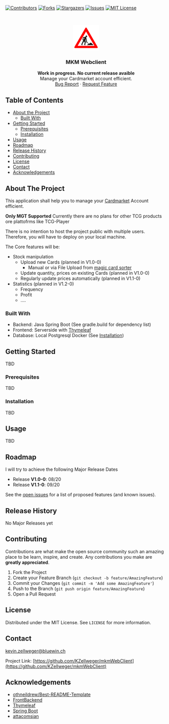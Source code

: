 




<!-- PROJECT SHIELDS -->
<!--
*** I'm using markdown "reference style" links for readability.
*** Reference links are enclosed in brackets [ ] instead of parentheses ( ).
*** See the bottom of this document for the declaration of the reference variables
*** for contributors-url, forks-url, etc. This is an optional, concise syntax you may use.
*** https://www.markdownguide.org/basic-syntax/#reference-style-links
-->
[![Contributors][contributors-shield]][contributors-url]
[![Forks][forks-shield]][forks-url]
[![Stargazers][stars-shield]][stars-url]
[![Issues][issues-shield]][issues-url]
[![MIT License][license-shield]][license-url]



<!-- PROJECT LOGO -->
<br />
<p align="center">
  <a href="https://github.com/KZellweger/mkmWebClient">
    <img src="src/main/resources/images/WorkInProgress.png" alt="Logo" width="80" height="80">
  </a>

  <h3 align="center">MKM Webclient</h3>

  <p align="center">
    <strong>Work in progress. No current release avaible</strong> <br />
     Manage your Cardmarket account efficient. 
    <br />
    <a href="https://github.com/KZellweger/mkmWebClient/issues">Bug Report</a>
    ·
    <a href="https://github.com/KZellweger/mkmWebClient/issues">Request Feature</a>    
  </p>
    <!-- 
    <a href="https://github.com/KZellweger/mkmWebClient"><strong>Explore the docs »</strong></a>
    <br />
    <br />
    <a href="https://github.com/KZellweger/mkmWebClient">View Demo</a>
    ·
    -->




<!-- TABLE OF CONTENTS -->
## Table of Contents

* [About the Project](#about-the-project)
  * [Built With](#built-with)
* [Getting Started](#getting-started)
  * [Prerequisites](#prerequisites)
  * [Installation](#installation)
* [Usage](#usage)
* [Roadmap](#roadmap)
* [Release History](#rRelease-history)
* [Contributing](#contributing)
* [License](#license)
* [Contact](#contact)
* [Acknowledgements](#acknowledgements)



<!-- ABOUT THE PROJECT -->
## About The Project
This application shall help you to manage your [Cardmarket](https://www.cardmarket.com/) Account efficient. 

**Only MGT Supported** Currently there are no plans for other TCG products ore plattofrms like TCG-Player

There is no intention to host the project public with multiple users. Therefore, you will have to deploy on your local machine.

The Core features will be:
* Stock manipulation
    * Upload new Cards (planned in V1.0-0)
        * Manual or via File Upload from [magic card sorter](https://www.magic-sorter.com/)
    * Update quantity, prices on existing Cards (planned in V1.0-0)
    * Regularly update prices automatically (planned in V1.1-0)
* Statistics (planned in V1.2-0)
    * Frequency
    * Profit
    * .... 
<!--[![Product Name Screen Shot][product-screenshot]](https://example.com)-->


### Built With

* Backend: Java Spring Boot (See gradle.build for dependency list)
* Frontend: Serverside with [Thymeleaf](https://www.thymeleaf.org/)
* Database: Local Postgresql Docker (See [Installation](#installation))

<!-- GETTING STARTED -->
## Getting Started
TBD
<!-- TODO: --> 

### Prerequisites

TBD
<!-- TODO: --> 


### Installation
 
TBD
<!-- TODO: --> 




<!-- USAGE EXAMPLES -->
## Usage

TBD
<!-- TODO: --> 

<!-- ROADMAP -->
## Roadmap

I will try to achieve the following Major Release Dates

* Release **V1.0-0**: 08/20
* Release **V1.1-0**: 09/20

See the [open issues](https://github.com/KZellweger/mkmWebClient/issues) for a list of proposed features (and known issues).

## Release History
No Major Releases yet

<!-- CONTRIBUTING -->
## Contributing

Contributions are what make the open source community such an amazing place to be learn, inspire, and create. Any contributions you make are **greatly appreciated**.

1. Fork the Project
2. Create your Feature Branch (`git checkout -b feature/AmazingFeature`)
3. Commit your Changes (`git commit -m 'Add some AmazingFeature'`)
4. Push to the Branch (`git push origin feature/AmazingFeature`)
5. Open a Pull Request



<!-- LICENSE -->
## License

Distributed under the MIT License. See `LICENSE` for more information.



<!-- CONTACT -->
## Contact
kevin.zellweger@bluewin.ch

Project Link: [https://github.com/KZellweger/mkmWebClient](https://github.com/KZellweger/mkmWebClient)



<!-- ACKNOWLEDGEMENTS -->
## Acknowledgements

* [othneildrew/Best-README-Template](https://github.com/othneildrew/Best-README-Template)
* [FrontBackend](https://frontbackend.com/)
* [Thymeleaf](https://www.thymeleaf.org/)
* [Spring Boot](https://start.spring.io/)
* [attacomsian](https://attacomsian.com/)





<!-- MARKDOWN LINKS & IMAGES -->
<!-- https://www.markdownguide.org/basic-syntax/#reference-style-links -->
[contributors-shield]: https://img.shields.io/github/contributors/KZellweger/mkmWebClient.svg?style=flat-square
[contributors-url]: https://github.com/KZellweger/mkmWebClient/graphs/contributors
[forks-shield]: https://img.shields.io/github/forks/KZellweger/mkmWebClient.svg?style=flat-square
[forks-url]: https://github.com/KZellweger/mkmWebClient/network/members
[stars-shield]: https://img.shields.io/github/stars/KZellweger/mkmWebClient.svg?style=flat-square
[stars-url]: https://github.com/KZellweger/mkmWebClient/stargazers
[issues-shield]: https://img.shields.io/github/issues/KZellweger/mkmWebClient.svg?style=flat-square
[issues-url]: https://github.com/KZellweger/mkmWebClient/issues
[license-shield]: https://img.shields.io/github/license/KZellweger/mkmWebClient.svg?style=flat-square
[license-url]: https://github.com/KZellweger/mkmWebClient/blob/master/LICENSE.txt
[linkedin-shield]: https://img.shields.io/badge/-LinkedIn-black.svg?style=flat-square&logo=linkedin&colorB=555
[linkedin-url]: https://linkedin.com/in/othneildrew
[product-screenshot]: images/screenshot.png
